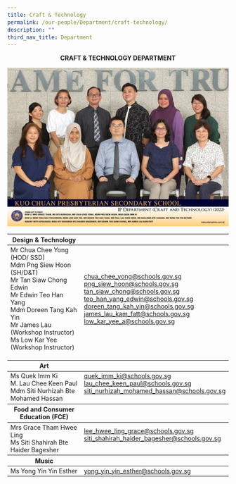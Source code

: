 ```yaml
---
title: Craft & Technology
permalink: /our-people/Department/craft-technology/
description: ""
third_nav_title: Department
---
```

**<center>CRAFT &amp; TECHNOLOGY DEPARTMENT</center>**


![](/images/Our%20People/Departments/cnt.jpg)

<table>
<thead>
  <tr>
    <th>Design &amp; Technology</th>
    <th></th>
  </tr>
</thead>
<tbody>
  <tr>
    <td>Mr Chua Chee Yong (HOD/ SSD)<br>Mdm Png Siew Hoon (SH/D&amp;T)<br>Mr Tan Siaw Chong Edwin<br>Mr Edwin Teo Han Yang<br>Mdm Doreen Tang Kah Yin<br>Mr James Lau (Workshop Instructor)<br>Ms Low Kar Yee (Workshop Instructor)<br><br></td>
    <td><a href="mailto:chua_chee_yong@schools.gov.sg">chua_chee_yong@schools.gov.sg</a><br><a href="mailto:png_siew_hoon@schools.gov.sg">png_siew_hoon@schools.gov.sg</a><br><a href="mailto:tan_siaw_chong@schools.gov.sg">tan_siaw_chong@schools.gov.sg</a><br><a href="mailto:teo_han_yang_edwin@schools.gov.sg">teo_han_yang_edwin@schools.gov.sg</a><br><a href="mailto:doreen_tang_kah_yin@schools.gov.sg">doreen_tang_kah_yin@schools.gov.sg</a><br><a href="mailto:james_lau_kam_fatt@schools.gov.sg">james_lau_kam_fatt@schools.gov.sg</a><br><a href="mailto:low_kar_yee_a@schools.gov.sg">low_kar_yee_a@schools.gov.sg</a><br><br></td>
  </tr>
	</tbody>
<thead>	
<tr>
<th>Art</th>
	<th></th>
</tr>
</thead>
<tbody>
<tr>
 <td>Ms Quek Imm Ki<br>M. Lau Chee Keen Paul<br>Mdm Siti Nurhizah Bte Mohamed Hassan<br></td>
    <td><a href="mailto:quek_imm_ki@schools.gov.sg">quek_imm_ki@schools.gov.sg</a><br><a href="mailto:lau_chee_keen_paul@schools.gov.sg">lau_chee_keen_paul@schools.gov.sg</a><br><a href="mailto:siti_nurhizah_mohamed_hassan@schools.gov.sg">siti_nurhizah_mohamed_hassan@schools.gov.sg</a><br><br> </td>
 </tr>
	</tbody>
	<thead>	
<tr>
<th>Food and Consumer Education (FCE)</th>
	<th></th>
</tr>
</thead>
<tbody>
<tr>
<td>Mrs Grace Tham Hwee Ling<br>Ms Siti Shahirah Bte Haider Bagesher<br></td>
    <td> <a href="mailto:lee_hwee_ling_grace@schools.gov.sg">lee_hwee_ling_grace@schools.gov.sg</a><br><a href="mailto:siti_shahirah_haider_bagesher@schools.gov.sg">siti_shahirah_haider_bagesher@schools.gov.sg</a><br><br></td>
  </tr>
	</tbody>
  <tbody>
	</tbody><thead>
  <tr>
    <th>Music</th>
    <th></th>
  </tr>
</thead>
  <tbody><tr>
    <td>Ms Yong Yin Yin Esther</td>
    <td><a href="mailto:yong_yin_yin_esther@schools.gov.sg">yong_yin_yin_esther@schools.gov.sg</a></td>
  </tr>
</tbody>
</table>